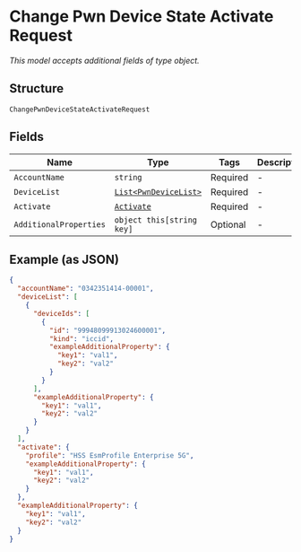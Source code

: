 
# Change Pwn Device State Activate Request

*This model accepts additional fields of type object.*

## Structure

`ChangePwnDeviceStateActivateRequest`

## Fields

| Name | Type | Tags | Description |
|  --- | --- | --- | --- |
| `AccountName` | `string` | Required | - |
| `DeviceList` | [`List<PwnDeviceList>`](../../doc/models/pwn-device-list.md) | Required | - |
| `Activate` | [`Activate`](../../doc/models/activate.md) | Required | - |
| `AdditionalProperties` | `object this[string key]` | Optional | - |

## Example (as JSON)

```json
{
  "accountName": "0342351414-00001",
  "deviceList": [
    {
      "deviceIds": [
        {
          "id": "99948099913024600001",
          "kind": "iccid",
          "exampleAdditionalProperty": {
            "key1": "val1",
            "key2": "val2"
          }
        }
      ],
      "exampleAdditionalProperty": {
        "key1": "val1",
        "key2": "val2"
      }
    }
  ],
  "activate": {
    "profile": "HSS EsmProfile Enterprise 5G",
    "exampleAdditionalProperty": {
      "key1": "val1",
      "key2": "val2"
    }
  },
  "exampleAdditionalProperty": {
    "key1": "val1",
    "key2": "val2"
  }
}
```


